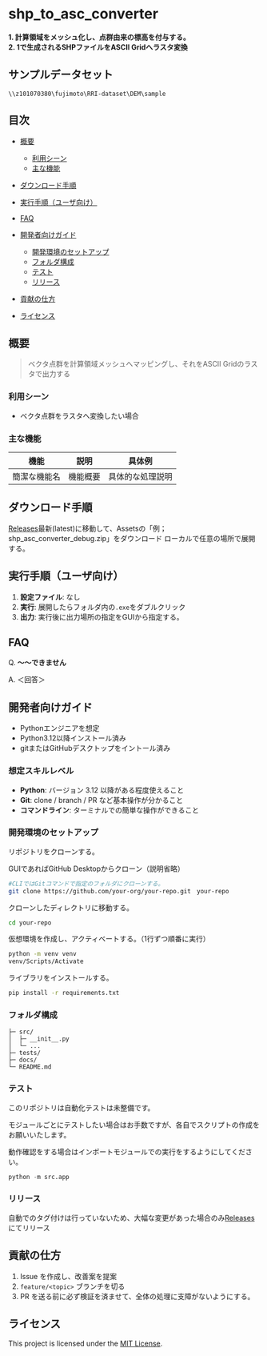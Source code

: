 # shp_to_asc_converter

**1. 計算領域をメッシュ化し、点群由来の標高を付与する。** <br> **2. 1で生成されるSHPファイルをASCII Gridへラスタ変換**

## サンプルデータセット
```
\\z101070380\fujimoto\RRI-dataset\DEM\sample
```
## 目次

* [概要](#概要)
  * [利用シーン](#利用シーン)
  * [主な機能](#主な機能)
* [ダウンロード手順](#ダウンロード手順)
* [実行手順（ユーザ向け）](#実行手順ユーザ向け)
* [FAQ](#faq)
* [開発者向けガイド](#開発者向けガイド)

  * [開発環境のセットアップ](#開発環境のセットアップ)
  * [フォルダ構成](#フォルダ構成)
  * [テスト](#テスト)
  * [リリース](#リリース)
* [貢献の仕方](#貢献の仕方)
* [ライセンス](#ライセンス)

## 概要

> ベクタ点群を計算領域メッシュへマッピングし、それをASCII Gridのラスタで出力する

### 利用シーン
* ベクタ点群をラスタへ変換したい場合


### 主な機能

|機能|説明|具体例|
|-----|-----|-----|
|簡潔な機能名|機能概要|具体的な処理説明|


## ダウンロード手順

[Releases](https://github.com/Pckk-solvers/shp_to_asc_converter/releases)最新(latest)に移動して、Assetsの「例；shp_asc_converter_debug.zip」をダウンロード
ローカルで任意の場所で展開する。


## 実行手順（ユーザ向け）

1. **設定ファイル**: なし
2. **実行**: 展開したらフォルダ内の`.exe`をダブルクリック
3. **出力**: 実行後に出力場所の指定をGUIから指定する。 


## FAQ

Q. **～～できません**

A. ＜回答＞


## 開発者向けガイド
* Pythonエンジニアを想定
* Python3.12以降インストール済み
* gitまたはGitHubデスクトップをイントール済み


### 想定スキルレベル

* **Python**: バージョン 3.12 以降がある程度使えること
* **Git**: clone / branch / PR など基本操作が分かること
* **コマンドライン**: ターミナルでの簡単な操作ができること

### 開発環境のセットアップ

リポジトリをクローンする。

GUIであればGitHub Desktopからクローン（説明省略）
```bash
#CLIではGitコマンドで指定のフォルダにクローンする。
git clone https://github.com/your-org/your-repo.git　your-repo
```

クローンしたディレクトリに移動する。
```bash
cd your-repo
```


仮想環境を作成し、アクティベートする。（1行ずつ順番に実行）
```bash
python -m venv venv
venv/Scripts/Activate
```


ライブラリをインストールする。
```bash
pip install -r requirements.txt
```

### フォルダ構成

```
├─ src/
│  ├─ __init__.py
│  └─ ...
├─ tests/
├─ docs/
└─ README.md
```

### テスト

このリポジトリは自動化テストは未整備です。

モジュールごとにテストしたい場合はお手数ですが、各自でスクリプトの作成をお願いいたします。

動作確認をする場合はインポートモジュールでの実行をするようにしてください。
```python
python -m src.app  
```
### リリース
自動でのタグ付けは行っていないため、大幅な変更があった場合のみ[Releases](URL)にてリリース


## 貢献の仕方

1. Issue を作成し、改善案を提案
2. `feature/<topic>` ブランチを切る
3. PR を送る前に必ず検証を済ませて、全体の処理に支障がないようにする。

## ライセンス
This project is licensed under the [MIT License](LICENSE).

